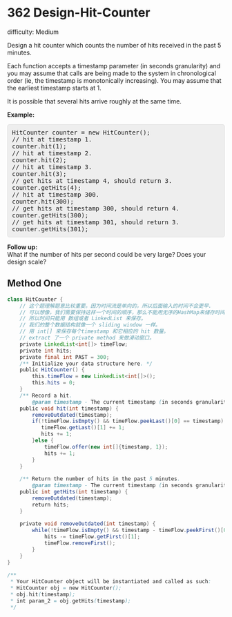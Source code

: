 # 362 Design-Hit-Counter

difficulty: Medium

<style>
        section pre{
          background-color: #eee;
          border: 1px solid #ddd;
          padding:10px;
          border-radius: 5px;
        }
      </style>
<section>
<div><p>Design a hit counter which counts the number of hits received in the past 5 minutes.</p>
<p>Each function accepts a timestamp parameter (in seconds granularity) and you may assume that calls are being made to the system in chronological order (ie, the timestamp is monotonically increasing). You may assume that the earliest timestamp starts at 1.</p>
<p>It is possible that several hits arrive roughly at the same time.</p>
<p><b>Example:</b></p>
<pre>HitCounter counter = new HitCounter();
// hit at timestamp 1.
counter.hit(1);
// hit at timestamp 2.
counter.hit(2);
// hit at timestamp 3.
counter.hit(3);
// get hits at timestamp 4, should return 3.
counter.getHits(4);
// hit at timestamp 300.
counter.hit(300);
// get hits at timestamp 300, should return 4.
counter.getHits(300);
// get hits at timestamp 301, should return 3.
counter.getHits(301); 
</pre>
<p><b>Follow up:</b><br>
What if the number of hits per second could be very large? Does your design scale?</p></div></section>
 
 ## Method One 
 
``` Java
class HitCounter {
    // 这个题理解题意比较重要。因为时间流是单向的，所以后面输入的时间不会更早.
    // 可以想像，我们需要保持这样一个时间的顺序，那么不能用无序的HashMap来储存时间。
    // 所以时间只能用 数组或者 LinkedList 来保存。
    // 我们的整个数据结构就像一个 sliding window 一样。
    // 用 int[] 来保存每个timestamp 和它相应的 hit 数量。
    // extract 了一个 private method 来做滑动窗口。
    private LinkedList<int[]> timeFlow;
    private int hits;
    private final int PAST = 300;
    /** Initialize your data structure here. */
    public HitCounter() {
        this.timeFlow = new LinkedList<int[]>();
        this.hits = 0;
    }
    /** Record a hit.
        @param timestamp - The current timestamp (in seconds granularity). */
    public void hit(int timestamp) {
        removeOutdated(timestamp);
        if(!timeFlow.isEmpty() && timeFlow.peekLast()[0] == timestamp) {
           timeFlow.getLast()[1] += 1;
           hits += 1;
        }else {
            timeFlow.offer(new int[]{timestamp, 1});
            hits += 1;
        }
    }
    
    /** Return the number of hits in the past 5 minutes.
        @param timestamp - The current timestamp (in seconds granularity). */
    public int getHits(int timestamp) {
        removeOutdated(timestamp);
        return hits;      
    }
    
    private void removeOutdated(int timestamp) {
        while(!timeFlow.isEmpty() && timestamp - timeFlow.peekFirst()[0] >= PAST ) {
            hits -= timeFlow.getFirst()[1];
            timeFlow.removeFirst();
        }
    }
}
​
/**
 * Your HitCounter object will be instantiated and called as such:
 * HitCounter obj = new HitCounter();
 * obj.hit(timestamp);
 * int param_2 = obj.getHits(timestamp);
 */
​
​
​
```
